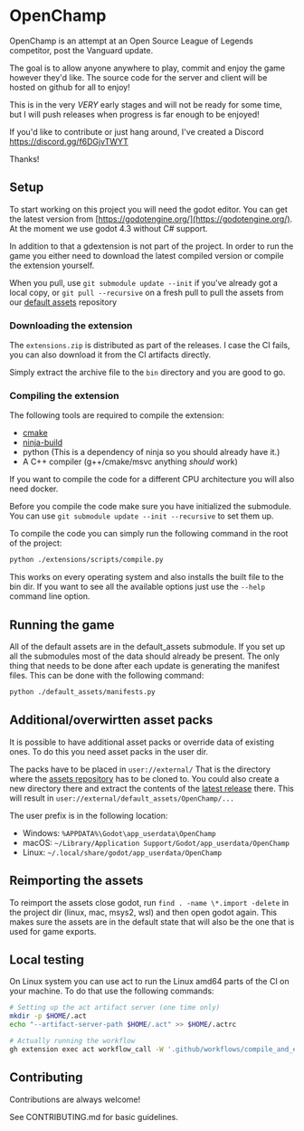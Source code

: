 
# OpenChamp
 OpenChamp is an attempt at an Open Source League of Legends competitor, post the Vanguard update. 
 
 The goal is to allow anyone anywhere to play, commit and enjoy the game however they'd like. The source code for the server and client will be hosted on github for all to enjoy!

 This is in the very _VERY_ early stages and will not be ready for some time, but I will push releases when progress is far enough to be enjoyed!

 If you'd like to contribute or just hang around, I've created a Discord 
 https://discord.gg/f6DGjvTWYT

 Thanks!

## Setup

To start working on this project you will need the godot editor.
You can get the latest version from [https://godotengine.org/](https://godotengine.org/).
At the moment we use godot 4.3 without C# support.

In addition to that a gdextension is not part of the project.
In order to run the game you either need to download the latest compiled version or compile the extension yourself.
            
When you pull, use `git submodule update --init` if you've already got a local copy, or `git pull --recursive` on a fresh pull to pull the assets from our [default assets](https://github.com/openchamp/default_assets) repository

### Downloading the extension

The `extensions.zip` is distributed as part of the releases.
I case the CI fails, you can also download it from the CI artifacts directly.

Simply extract the archive file to the `bin` directory and you are good to go.

### Compiling the extension

The following tools are required to compile the extension:

* [cmake](https://cmake.org/download/)
* [ninja-build](https://ninja-build.org/)
* python (This is a dependency of ninja so you should already have it.)
* A C++ compiler (g++/cmake/msvc anything *should* work)

If you want to compile the code for a different CPU architecture you will also need docker.

Before you compile the code make sure you have initialized the submodule.
You can use `git submodule update --init --recursive` to set them up.

To compile the code you can simply run the following command in the root of the project:

```bash
python ./extensions/scripts/compile.py
```

This works on every operating system and also installs the built file to the bin dir.
If you want to see all the available options just use the `--help` command line option.

## Running the game

All of the default assets are in the default_assets submodule.
If you set up all the submodules most of the data should already be present.
The only thing that needs to be done after each update is generating the manifest files.
This can be done with the following command:

```bash
python ./default_assets/manifests.py
```

## Additional/overwirtten asset packs

It is possible to have additional asset packs or override data of existing ones.
To do this you need asset packs in the user dir.

The packs have to be placed in `user://external/`
That is the directory where the [assets repository](https://github.com/OpenChamp/default_assets) has to be cloned to.
You could also create a new directory there and extract the contents of the [latest release](https://github.com/OpenChamp/default_assets/releases/latest) there.
This will result in `user://external/default_assets/OpenChamp/...`

The user prefix is in the following location:

* Windows: `%APPDATA%\Godot\app_userdata\OpenChamp`
* macOS: `~/Library/Application Support/Godot/app_userdata/OpenChamp`
* Linux: `~/.local/share/godot/app_userdata/OpenChamp`

## Reimporting the assets

To reimport the assets close godot, run `find . -name \*.import -delete` in the project dir (linux, mac, msys2, wsl) and then open godot again.
This makes sure the assets are in the default state that will also be the one that is used for game exports.

## Local testing

On Linux system you can use act to run the Linux amd64 parts of the CI on your machine.
To do that use the following commands:

```bash
# Setting up the act artifact server (one time only)
mkdir -p $HOME/.act
echo "--artifact-server-path $HOME/.act" >> $HOME/.actrc

# Actually running the workflow
gh extension exec act workflow_call -W '.github/workflows/compile_and_export.yaml' -e .github/act_compile_and_export.json -s GITHUB_TOKEN="$(gh auth token)"
```

## Contributing

Contributions are always welcome!

See CONTRIBUTING.md for basic guidelines.
